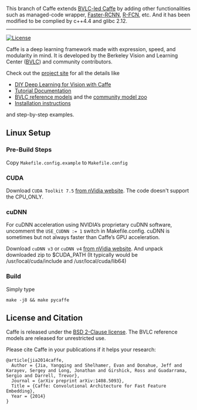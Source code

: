 This branch of Caffe extends [BVLC-led Caffe](https://github.com/BVLC/caffe) by adding other functionalities such as managed-code wrapper, [Faster-RCNN](https://papers.nips.cc/paper/5638-faster-r-cnn-towards-real-time-object-detection-with-region-proposal-networks.pdf), [R-FCN](https://arxiv.org/pdf/1605.06409v2.pdf), etc.
And it has been modified to be complied by c++4.4 and glibc 2.12. 

---

[![License](https://img.shields.io/badge/license-BSD-blue.svg)](LICENSE)

Caffe is a deep learning framework made with expression, speed, and modularity in mind.
It is developed by the Berkeley Vision and Learning Center ([BVLC](http://bvlc.eecs.berkeley.edu)) and community contributors.

Check out the [project site](http://caffe.berkeleyvision.org) for all the details like

- [DIY Deep Learning for Vision with Caffe](https://docs.google.com/presentation/d/1UeKXVgRvvxg9OUdh_UiC5G71UMscNPlvArsWER41PsU/edit#slide=id.p)
- [Tutorial Documentation](http://caffe.berkeleyvision.org/tutorial/)
- [BVLC reference models](http://caffe.berkeleyvision.org/model_zoo.html) and the [community model zoo](https://github.com/BVLC/caffe/wiki/Model-Zoo)
- [Installation instructions](http://caffe.berkeleyvision.org/installation.html)

and step-by-step examples.

## Linux Setup

### Pre-Build Steps
Copy `Makefile.config.example` to `Makefile.config`

### CUDA
Download `CUDA Toolkit 7.5` [from nVidia website](https://developer.nvidia.com/cuda-toolkit).
The code doesn't support the CPU_ONLY.


### cuDNN
For cuDNN acceleration using NVIDIA’s proprietary cuDNN software, uncomment the ```USE_CUDNN := 1``` switch in Makefile.config. cuDNN is sometimes but not always faster than Caffe’s GPU acceleration.

Download `cuDNN v3` or `cuDNN v4` [from nVidia website](https://developer.nvidia.com/cudnn). And unpack downloaded zip to $CUDA_PATH (It typically would be /usr/local/cuda/include and /usr/local/cuda/lib64)

### Build

Simply type
```
make -j8 && make pycaffe
```


## License and Citation

Caffe is released under the [BSD 2-Clause license](https://github.com/BVLC/caffe/blob/master/LICENSE).
The BVLC reference models are released for unrestricted use.

Please cite Caffe in your publications if it helps your research:

    @article{jia2014caffe,
      Author = {Jia, Yangqing and Shelhamer, Evan and Donahue, Jeff and Karayev, Sergey and Long, Jonathan and Girshick, Ross and Guadarrama, Sergio and Darrell, Trevor},
      Journal = {arXiv preprint arXiv:1408.5093},
      Title = {Caffe: Convolutional Architecture for Fast Feature Embedding},
      Year = {2014}
    }
